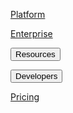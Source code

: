 <a href="https://www.lambdatest.com/feature" class="desktop:block text-ltBlack-400 desktop:ml-0 desktop:mt-10 nav-link pt-10 pb-10 text-size-16 font-medium px-15 fromipad:px-10 block sm:inline-block dropdown-toggle menu-item focus:outline-none desktop:pointer-events-none">Platform <i class="header arrow_down"></i></a>

<a href="https://www.lambdatest.com/enterprise" class="desktop:block desktop:ml-0 desktop:mt-10 nav-link inline-block pt-10 pb-10 text-size-16 font-medium px-15 fromipad:px-10 text-ltBlack-400 ">Enterprise</a>

<button class="desktop:block text-ltBlack-400 desktop:ml-0 desktop:mt-10 nav-link pt-10 pb-10 text-size-16 font-medium px-15 fromipad:px-10 block sm:inline-block dropdown-toggle menu-item focus:outline-none">Resources <i class="header arrow_down"></i></button>

<button class="desktop:block text-ltBlack-400 desktop:ml-0 desktop:mt-10 nav-link pt-10 pb-10 text-size-16 font-medium px-15 fromipad:px-10 block sm:inline-block dropdown-toggle menu-item focus:outline-none">Developers <i class="header arrow_down"></i></button>

<a href="https://www.lambdatest.com/pricing" class="desktop:block  desktop:ml-0 desktop:mt-10 nav-link inline-block pt-10 pb-10 text-size-16 font-medium px-15 fromipad:px-10 text-ltBlack-400 ">Pricing</a>

<div class="w-7/12 desktop:w-full header__menu__items">
<div class="inline-block dropdown desktop:block resource-dropdown">
<div>
</div>